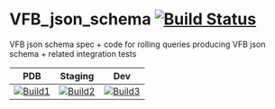 # VFB_json_schema [![Build Status](https://travis-ci.org/VirtualFlyBrain/VFB_json_schema.svg?branch=master)](https://travis-ci.org/VirtualFlyBrain/VFB_json_schema)

VFB json schema spec + code for rolling queries producing VFB json schema + related integration tests

| PDB | Staging  | Dev  | 
|-------------------|-------------------|-------------------|
| [![Build1][1]][6] | [![Build2][2]][6] | [![Build3][3]][6] |

[1]: https://travis-matrix-badges.herokuapp.com/repos/VirtualFlyBrain/VFB_json_schema/branches/master/1
[2]: https://travis-matrix-badges.herokuapp.com/repos/VirtualFlyBrain/VFB_json_schema/branches/master/2
[3]: https://travis-matrix-badges.herokuapp.com/repos/VirtualFlyBrain/VFB_json_schema/branches/master/3
[6]: https://travis-ci.org/VirtualFlyBrain/VFB_json_schema
